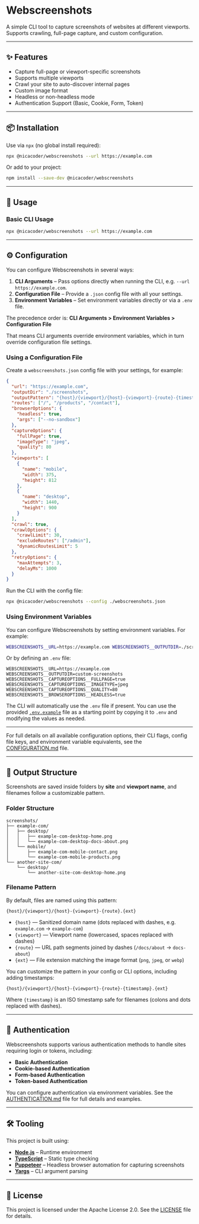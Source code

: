 # Webscreenshots

A simple CLI tool to capture screenshots of websites at different viewports.  
Supports crawling, full-page capture, and custom configuration.

---

## ✨ Features

- Capture full-page or viewport-specific screenshots
- Supports multiple viewports
- Crawl your site to auto-discover internal pages
- Custom image format
- Headless or non-headless mode
- Authentication Support (Basic, Cookie, Form, Token)

---

## 📦 Installation

Use via `npx` (no global install required):

```bash
npx @nicacoder/webscreenshots --url https://example.com
```

Or add to your project:

```bash
npm install --save-dev @nicacoder/webscreenshots
```

---

## 🚀 Usage

### Basic CLI Usage

```bash
npx @nicacoder/webscreenshots --url https://example.com
```

---

## ⚙️ Configuration

You can configure Webscreenshots in several ways:

1. **CLI Arguments** – Pass options directly when running the CLI, e.g. `--url https://example.com`.
2. **Configuration File** – Provide a `.json` config file with all your settings.
3. **Environment Variables** – Set environment variables directly or via a `.env` file.

The precedence order is:
**CLI Arguments > Environment Variables > Configuration File**

That means CLI arguments override environment variables, which in turn override configuration file settings.

### Using a Configuration File

Create a `webscreenshots.json` config file with your settings, for example:

```json
{
  "url": "https://example.com",
  "outputDir": "./screenshots",
  "outputPattern": "{host}/{viewport}/{host}-{viewport}-{route}-{timestamp}.{ext}",
  "routes": ["/", "/products", "/contact"],
  "browserOptions": {
    "headless": true,
    "args": ["--no-sandbox"]
  },
  "captureOptions": {
    "fullPage": true,
    "imageType": "jpeg",
    "quality": 80
  },
  "viewports": [
    {
      "name": "mobile",
      "width": 375,
      "height": 812
    },
    {
      "name": "desktop",
      "width": 1440,
      "height": 900
    }
  ],
  "crawl": true,
  "crawlOptions": {
    "crawlLimit": 30,
    "excludeRoutes": ["/admin"],
    "dynamicRoutesLimit": 5
  },
  "retryOptions": {
    "maxAttempts": 3,
    "delayMs": 1000
  }
}
```

Run the CLI with the config file:

```bash
npx @nicacoder/webscreenshots --config ./webscreenshots.json
```

### Using Environment Variables

You can configure Webscreenshots by setting environment variables. For example:

```bash
WEBSCREENSHOTS__URL=https://example.com WEBSCREENSHOTS__OUTPUTDIR=./screenshots npx @nicacoder/webscreenshots
```

Or by defining an `.env` file:

```env
WEBSCREENSHOTS__URL=https://example.com
WEBSCREENSHOTS__OUTPUTDIR=custom-screenshots
WEBSCREENSHOTS__CAPTUREOPTIONS__FULLPAGE=true
WEBSCREENSHOTS__CAPTUREOPTIONS__IMAGETYPE=jpeg
WEBSCREENSHOTS__CAPTUREOPTIONS__QUALITY=80
WEBSCREENSHOTS__BROWSEROPTIONS__HEADLESS=true
```

The CLI will automatically use the `.env` file if present.
You can use the provided [`.env.example`](./.env.example) file as a starting point by copying it to `.env` and modifying the values as needed.

---

For full details on all available configuration options, their CLI flags, config file keys, and environment variable equivalents, see the [CONFIGURATION.md](./CONFIGURATION.md) file.

---

## 📁 Output Structure

Screenshots are saved inside folders by **site** and **viewport name**, and filenames follow a customizable pattern.

### Folder Structure

```
screenshots/
├── example-com/
│   ├── desktop/
│   │   ├── example-com-desktop-home.png
│   │   └── example-com-desktop-docs-about.png
│   └── mobile/
│       ├── example-com-mobile-contact.png
│       └── example-com-mobile-products.png
└── another-site-com/
    └── desktop/
        └── another-site-com-desktop-home.png
```

### Filename Pattern

By default, files are named using this pattern:

```
{host}/{viewport}/{host}-{viewport}-{route}.{ext}
```

- `{host}` — Sanitized domain name (dots replaced with dashes, e.g. `example.com` → `example-com`)
- `{viewport}` — Viewport name (lowercased, spaces replaced with dashes)
- `{route}` — URL path segments joined by dashes (`/docs/about` → `docs-about`)
- `{ext}` — File extension matching the image format (`png`, `jpeg`, or `webp`)

You can customize the pattern in your config or CLI options, including adding timestamps:

```
{host}/{viewport}/{host}-{viewport}-{route}-{timestamp}.{ext}
```

Where `{timestamp}` is an ISO timestamp safe for filenames (colons and dots replaced with dashes).

---

## 🔐 Authentication

Webscreenshots supports various authentication methods to handle sites requiring login or tokens, including:

- **Basic Authentication**
- **Cookie-based Authentication**
- **Form-based Authentication**
- **Token-based Authentication**

You can configure authentication via environment variables. See the [AUTHENTICATION.md](./AUTHENTICATION.md) file for full details and examples.

---

## 🛠 Tooling

This project is built using:

- **[Node.js](https://nodejs.org/)** – Runtime environment
- **[TypeScript](https://www.typescriptlang.org/)** – Static type checking
- **[Puppeteer](https://pptr.dev/)** – Headless browser automation for capturing screenshots
- **[Yargs](https://www.npmjs.com/package/yargs)** – CLI argument parsing

---

## 📄 License

This project is licensed under the Apache License 2.0. See the [LICENSE](./LICENSE) file for details.
